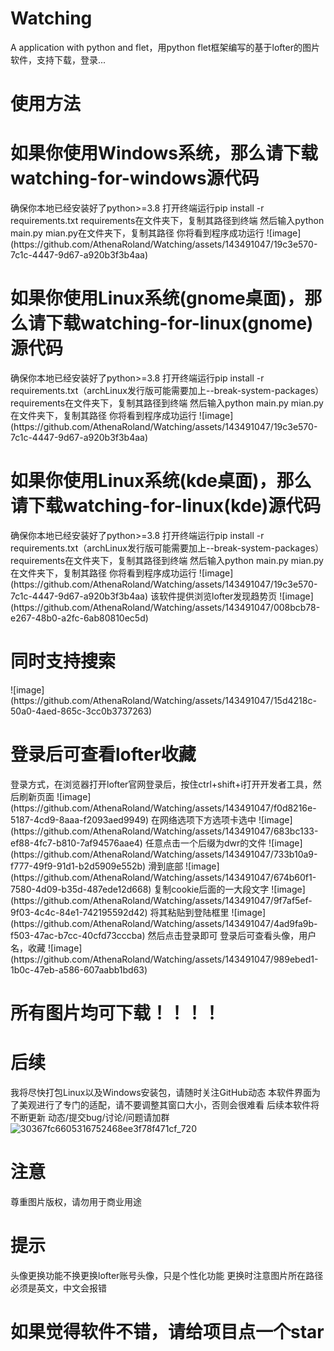 # Watching
A application with python and flet，用python flet框架编写的基于lofter的图片软件，支持下载，登录...
<h1>使用方法</h1>

<h1>如果你使用Windows系统，那么请下载watching-for-windows源代码</h1>
确保你本地已经安装好了python>=3.8
打开终端运行pip install -r requirements.txt
requirements在文件夹下，复制其路径到终端
然后输入python main.py
mian.py在文件夹下，复制其路径
你将看到程序成功运行
![image](https://github.com/AthenaRoland/Watching/assets/143491047/19c3e570-7c1c-4447-9d67-a920b3f3b4aa)
<h1>如果你使用Linux系统(gnome桌面)，那么请下载watching-for-linux(gnome)源代码</h1>
确保你本地已经安装好了python>=3.8
打开终端运行pip install -r requirements.txt（archLinux发行版可能需要加上--break-system-packages）
requirements在文件夹下，复制其路径到终端
然后输入python main.py
mian.py在文件夹下，复制其路径
你将看到程序成功运行
![image](https://github.com/AthenaRoland/Watching/assets/143491047/19c3e570-7c1c-4447-9d67-a920b3f3b4aa)
<h1>如果你使用Linux系统(kde桌面)，那么请下载watching-for-linux(kde)源代码</h1>
确保你本地已经安装好了python>=3.8
打开终端运行pip install -r requirements.txt（archLinux发行版可能需要加上--break-system-packages）
requirements在文件夹下，复制其路径到终端
然后输入python main.py
mian.py在文件夹下，复制其路径
你将看到程序成功运行
![image](https://github.com/AthenaRoland/Watching/assets/143491047/19c3e570-7c1c-4447-9d67-a920b3f3b4aa)
该软件提供浏览lofter发现趋势页
![image](https://github.com/AthenaRoland/Watching/assets/143491047/008bcb78-e267-48b0-a2fc-6ab80810ec5d)
<h1>同时支持搜索</h1>
![image](https://github.com/AthenaRoland/Watching/assets/143491047/15d4218c-50a0-4aed-865c-3cc0b3737263)
<h1>登录后可查看lofter收藏</h1>
登录方式，在浏览器打开lofter官网登录后，按住ctrl+shift+i打开开发者工具，然后刷新页面
![image](https://github.com/AthenaRoland/Watching/assets/143491047/f0d8216e-5187-4cd9-8aaa-f2093aed9949)
在网络选项下方选项卡选中
![image](https://github.com/AthenaRoland/Watching/assets/143491047/683bc133-ef88-4fc7-b810-7af94576aae4)
任意点击一个后缀为dwr的文件
![image](https://github.com/AthenaRoland/Watching/assets/143491047/733b10a9-f777-49f9-91d1-b2d5909e552b)
滑到底部
![image](https://github.com/AthenaRoland/Watching/assets/143491047/674b60f1-7580-4d09-b35d-487ede12d668)
复制cookie后面的一大段文字
![image](https://github.com/AthenaRoland/Watching/assets/143491047/9f7af5ef-9f03-4c4c-84e1-742195592d42)
将其粘贴到登陆框里
![image](https://github.com/AthenaRoland/Watching/assets/143491047/4ad9fa9b-f503-47ac-b7cc-40cfd73cccba)
然后点击登录即可
登录后可查看头像，用户名，收藏
![image](https://github.com/AthenaRoland/Watching/assets/143491047/989ebed1-1b0c-47eb-a586-607aabb1bd63)
<h1>所有图片均可下载！！！！</h1>

<h1>后续</h1>

我将尽快打包Linux以及Windows安装包，请随时关注GitHub动态
本软件界面为了美观进行了专门的适配，请不要调整其窗口大小，否则会很难看
后续本软件将不断更新
动态/提交bug/讨论/问题请加群
![30367fc6605316752468ee3f78f471cf_720](https://github.com/AthenaRoland/Watching/assets/143491047/16ed41e7-93a1-4c03-8892-c84b8ec8dadf)

<h1>注意</h1>

尊重图片版权，请勿用于商业用途




<h1>提示</h1>

头像更换功能不换更换lofter账号头像，只是个性化功能
更换时注意图片所在路径必须是英文，中文会报错

<h1>如果觉得软件不错，请给项目点一个star</h1>
